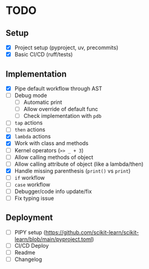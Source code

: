 # TODO

## Setup

- [x] Project setup (pyproject, uv, precommits)
- [x] Basic CI/CD (ruff/tests)

## Implementation

- [x] Pipe default workflow through AST
- [ ] Debug mode
  - [ ] Automatic print
  - [ ] Allow override of default func
  - [ ] Check implementation with `pdb`
- [ ] `tap` actions
- [ ] `then` actions
- [x] `lambda` actions
- [x] Work with class and methods
- [ ] Kernel operators (`>> _ + 3`)
- [ ] Allow calling methods of object
- [ ] Allow calling attribute of object (like a lambda/then)
- [x] Handle missing parenthesis (`print()` vs `print`)
- [ ] `if` workflow
- [ ] `case` workflow
- [ ] Debugger/code info update/fix
- [ ] Fix typing issue

## Deployment

- [ ] PIPY setup (<https://github.com/scikit-learn/scikit-learn/blob/main/pyproject.toml>)
- [ ] CI/CD Deploy
- [ ] Readme
- [ ] Changelog
